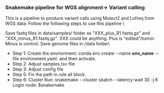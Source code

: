 ### Snakemake pipeline for WGS alignment-> Variant calling
This is a pipeline to produce variant calls using Mutect2 and Lofreq from WGS data. Follow the following steps to use this pipeline \

Save fastq files in data/samples/ folder as "XXX_plus_R1.fastq.gz" and "XXX_minus_R1.fastq.gz". XXX could be anything. Plus is "edited"/tumor. Minus is control. Save genome files in /data folder\
* Step 1: Create the environment: conda env create --name **env_name** --file environment.yaml. and then activate.
* Step 2: Adjust samples.tsv file
* Step 3: Adjust config file
* Step 5: Fix the path in rule all block.
* Step 6: Cluster Run: snakemake --cluster sbatch --latency-wait 30  -j 6 \
	Login node: $snakemake

